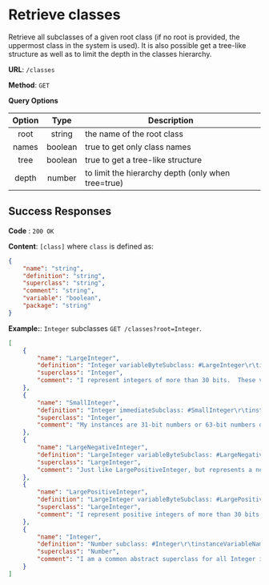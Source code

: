 # Retrieve classes

Retrieve all subclasses of a given root class (if no root is provided, the uppermost class in the system is used).
It is also possible get a tree-like structure as well as to limit the depth in the classes hierarchy.

**URL**: `/classes`

**Method**: `GET`

**Query Options**

| Option |  Type   | Description                                        |
| :----: | :-----: | -------------------------------------------------- |
|  root  | string  | the name of the root class                         |
| names  | boolean | true to get only class names                       |
|  tree  | boolean | true to get a tree-like structure                  |
| depth  | number  | to limit the hierarchy depth (only when tree=true) |

## Success Responses

**Code** : `200 OK`

**Content**: `[class]` where `class` is defined as:

```json
{
	"name": "string",
	"definition": "string",
	"superclass": "string",
	"comment": "string",
	"variable": "boolean",
	"package": "string"
}
```

**Example:**: `Integer` subclasses `GET /classes?root=Integer`.

```json
[
	{
		"name": "LargeInteger",
		"definition": "Integer variableByteSubclass: #LargeInteger\r\tinstanceVariableNames: ''\r\tclassVariableNames: ''\r\tpoolDictionaries: ''\r\tcategory: 'Kernel-Numbers'",
		"superclass": "Integer",
		"comment": "I represent integers of more than 30 bits.  These values are beyond the range of SmallInteger, and are encoded here as an array of 8-bit digits. "
	},
	{
		"name": "SmallInteger",
		"definition": "Integer immediateSubclass: #SmallInteger\r\tinstanceVariableNames: ''\r\tclassVariableNames: ''\r\tpoolDictionaries: ''\r\tcategory: 'Kernel-Numbers'",
		"superclass": "Integer",
		"comment": "My instances are 31-bit numbers or 63-bit numbers depending on the image architecture, stored in twos complement form. The allowable range is approximately +- 1 billion (31 bits), 1 quintillion (63 bits)  (see SmallInteger minVal, maxVal)."
	},
	{
		"name": "LargeNegativeInteger",
		"definition": "LargeInteger variableByteSubclass: #LargeNegativeInteger\r\tinstanceVariableNames: ''\r\tclassVariableNames: ''\r\tpoolDictionaries: ''\r\tcategory: 'Kernel-Numbers'",
		"superclass": "LargeInteger",
		"comment": "Just like LargePositiveInteger, but represents a negative number."
	},
	{
		"name": "LargePositiveInteger",
		"definition": "LargeInteger variableByteSubclass: #LargePositiveInteger\r\tinstanceVariableNames: ''\r\tclassVariableNames: ''\r\tpoolDictionaries: ''\r\tcategory: 'Kernel-Numbers'",
		"superclass": "LargeInteger",
		"comment": "I represent positive integers of more than 30 bits (ie, >= 1073741824).  These values are beyond the range of SmallInteger, and are encoded here as an array of 8-bit digits.  Care must be taken, when new values are computed, that any result that COULD BE a SmallInteger IS a SmallInteger (see normalize).\r\rNote that the bit manipulation primitives, bitAnd:, bitShift:, etc., = and ~= run without failure (and therefore fast) if the value fits in 32 bits.  This is a great help to the simulator."
	},
	{
		"name": "Integer",
		"definition": "Number subclass: #Integer\r\tinstanceVariableNames: ''\r\tclassVariableNames: ''\r\tpoolDictionaries: ''\r\tcategory: 'Kernel-Numbers'",
		"superclass": "Number",
		"comment": "I am a common abstract superclass for all Integer implementations. My implementation subclasses are SmallInteger, LargePositiveInteger, and LargeNegativeInteger.\r\t\rInteger division consists of:\r\t/\texact division, answers a fraction if result is not a whole integer\r\t//\tanswers an Integer, rounded towards negative infinity\r\t\\\\\tis modulo rounded towards negative infinity\r\tquo: truncated division, rounded towards zero"
	}
]
```
